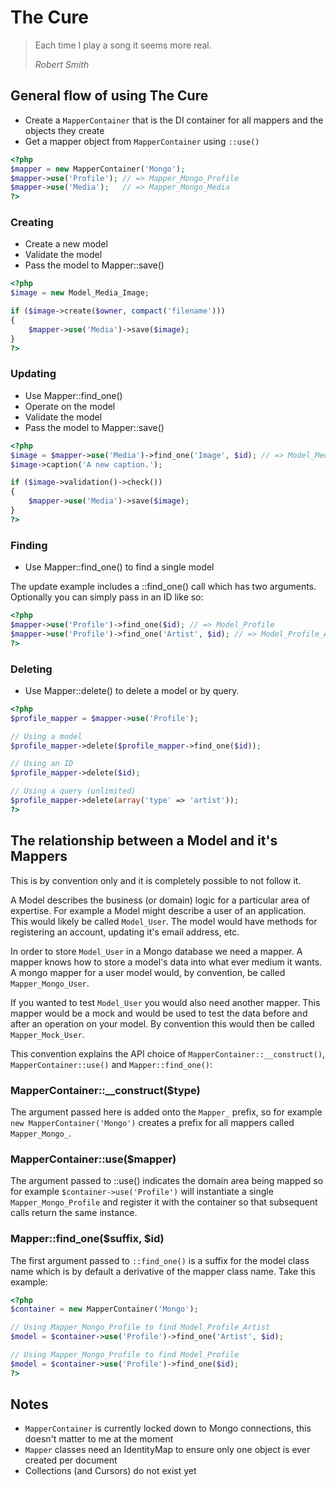 # The Cure

> Each time I play a song it seems more real.
>
> *Robert Smith*

## General flow of using The Cure

 - Create a `MapperContainer` that is the DI container for all
   mappers and the objects they create
 - Get a mapper object from `MapperContainer` using `::use()`

``` php
<?php
$mapper = new MapperContainer('Mongo');
$mapper->use('Profile'); // => Mapper_Mongo_Profile
$mapper->use('Media');   // => Mapper_Mongo_Media
?>
```

### Creating

 - Create a new model
 - Validate the model
 - Pass the model to Mapper::save()

``` php
<?php
$image = new Model_Media_Image;

if ($image->create($owner, compact('filename')))
{
	$mapper->use('Media')->save($image);
}
?>
```

### Updating

 - Use Mapper::find_one()
 - Operate on the model
 - Validate the model
 - Pass the model to Mapper::save()

``` php
<?php
$image = $mapper->use('Media')->find_one('Image', $id); // => Model_Media_Image
$image->caption('A new caption.');

if ($image->validation()->check())
{
	$mapper->use('Media')->save($image);
}
?>
```

### Finding

 - Use Mapper::find_one() to find a single model

The update example includes a ::find_one() call which has two
arguments. Optionally you can simply pass in an ID like so:

``` php
<?php
$mapper->use('Profile')->find_one($id); // => Model_Profile
$mapper->use('Profile')->find_one('Artist', $id); // => Model_Profile_Artist
?>
```

### Deleting

 - Use Mapper::delete() to delete a model or by query.

``` php
<?php
$profile_mapper = $mapper->use('Profile');

// Using a model
$profile_mapper->delete($profile_mapper->find_one($id));

// Using an ID
$profile_mapper->delete($id);

// Using a query (unlimited)
$profile_mapper->delete(array('type' => 'artist'));
?>
```

## The relationship between a Model and it's Mappers

This is by convention only and it is completely possible to
not follow it.

A Model describes the business (or domain) logic for a
particular area of expertise. For example a Model might
describe a user of an application. This would likely be called
`Model_User`. The model would have methods for registering an
account, updating it's email address, etc.

In order to store `Model_User` in a Mongo database we need a
mapper. A mapper knows how to store a model's data into what
ever medium it wants. A mongo mapper for a user model would,
by convention, be called `Mapper_Mongo_User`.

If you wanted to test `Model_User` you would also need another
mapper. This mapper would be a mock and would be used to test
the data before and after an operation on your model. By
convention this would then be called `Mapper_Mock_User`.

This convention explains the API choice of
`MapperContainer::__construct()`, `MapperContainer::use()` and
`Mapper::find_one()`:

### MapperContainer::__construct($type)

The argument passed here is added onto the `Mapper_` prefix,
so for example `new MapperContainer('Mongo')` creates a prefix
for all mappers called `Mapper_Mongo_`.

### MapperContainer::use($mapper)

The argument passed to ::use() indicates the domain area being
mapped so for example `$container->use('Profile')` will
instantiate a single `Mapper_Mongo_Profile` and register it
with the container so that subsequent calls return the same
instance.

### Mapper::find_one($suffix, $id)

The first argument passed to `::find_one()` is a suffix for
the model class name which is by default a derivative of the
mapper class name. Take this example:

``` php
<?php
$container = new MapperContainer('Mongo');

// Using Mapper_Mongo_Profile to find Model_Profile_Artist
$model = $container->use('Profile')->find_one('Artist', $id);

// Using Mapper_Mongo_Profile to find Model_Profile
$model = $container->use('Profile')->find_one($id);
?>
```

## Notes

 - `MapperContainer` is currently locked down to Mongo
   connections, this doesn't matter to me at the moment
 - `Mapper` classes need an IdentityMap to ensure only one
   object is ever created per document
 - Collections (and Cursors) do not exist yet